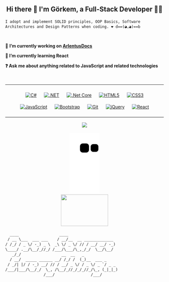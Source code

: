 
## <div align="center">Hi there 👋 I'm Görkem, a Full-Stack Developer 👨‍💻</div>

 
    I adopt and implement SOLID principles, OOP Basics, Software Architectures and Design Patterns when coding. ❤️ d==(◕◡◕)==b
   </br>
   
 🔭 <strong> I’m currently working  on [ArlentusDocs](https://github.com/gorkemakcay/ArlentusDocs)
  

 🌱 I’m currently learning React
  

 ❓ Ask me about anything related to JavaScript and related technologies
  </strong>
  
<br/>  
<hr />

<div align="center">  
<a href="https://docs.microsoft.com/en-us/dotnet/csharp/" target="_blank"><img style="margin: 10px" src="https://profilinator.rishav.dev/skills-assets/csharp-original.svg" alt="C#" height="50" /></a>  
<a href="https://dotnet.microsoft.com/download/dotnet-framework" target="_blank"><img style="margin: 10px" src="https://profilinator.rishav.dev/skills-assets/dot-net-original-wordmark.svg" alt=".NET" height="50" /></a>  
<a href="https://dotnet.microsoft.com/download" target="_blank"><img style="margin: 10px" src="https://profilinator.rishav.dev/skills-assets/dotnetcore.png" alt=".Net Core" height="50" /></a>  
<a href="https://en.wikipedia.org/wiki/HTML5" target="_blank"><img style="margin: 10px" src="https://profilinator.rishav.dev/skills-assets/html5-original-wordmark.svg" alt="HTML5" height="50" /></a>  
<a href="https://www.w3schools.com/css/" target="_blank"><img style="margin: 10px" src="https://profilinator.rishav.dev/skills-assets/css3-original-wordmark.svg" alt="CSS3" height="50" /></a>  
<a href="https://www.javascript.com/" target="_blank"><img style="margin: 10px" src="https://profilinator.rishav.dev/skills-assets/javascript-original.svg" alt="JavaScript" height="50" /></a>  
<a href="https://getbootstrap.com/docs/3.4/javascript/" target="_blank"><img style="margin: 10px" src="https://profilinator.rishav.dev/skills-assets/bootstrap-plain.svg" alt="Bootstrap" height="50" /></a>  
<a href="https://github.com/" target="_blank"><img style="margin: 10px" src="https://profilinator.rishav.dev/skills-assets/git-scm-icon.svg" alt="Git" height="50" /></a>  
<a href="https://jquery.com/" target="_blank"><img style="margin: 10px" src="https://profilinator.rishav.dev/skills-assets/jquery.png" alt="jQuery" height="50" /></a>  
<a href="https://reactjs.org/" target="_blank"><img style="margin: 10px" src="https://profilinator.rishav.dev/skills-assets/react-original-wordmark.svg" alt="React" height="50" /></a>  
</div>

<hr />

<div align="center"><img src="https://github-readme-stats.vercel.app/api/top-langs/?username=gorkemakcay&hide_border=true&layout=compact&theme=merko" align="center" /></div>  

<br/>
  
<div align="center">
  <a href="https://linkedin.com/in/gorkemakcay"><img src="https://github.com/gorkemakcay/gorkemakcay/blob/output/github-contribution-grid-snake.svg"></a>
</div>  


<div align="center">
<a href="https://linkedin.com/in/gorkemakcay"><img src="https://cdn.cdnlogo.com/logos/l/37/linkedin.svg" width="150px" height="100px"></a>
</div>  

      ____                  ____                      
     / __ \___  ___ ___    / __/__  __ _____________  
    / /_/ / _ \/ -_) _ \  _\ \/ _ \/ // / __/ __/ -_) 
    \____/ .__/\__/_//_/ /___/\___/\_,_/_/  \__/\__/  
       _/_/                  __  __   _               
      / __/  _____ ______ __/ /_/ /  (_)__  ___ _     
     / _/| |/ / -_) __/ // / __/ _ \/ / _ \/ _ `/ _ _ 
    /___/|___/\__/_/  \_, /\__/_//_/_/_//_/\_, (_|_|_)
                     /___/                /___/       
